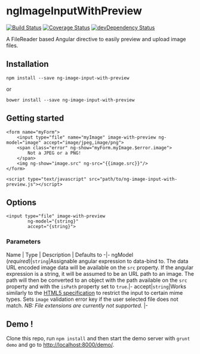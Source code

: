 ngImageInputWithPreview
======================

[![Build Status](https://travis-ci.org/deiwin/ngImageInputWithPreview.png)](https://travis-ci.org/deiwin/ngImageInputWithPreview)
[![Coverage Status](https://coveralls.io/repos/deiwin/ngImageInputWithPreview/badge.png?branch=master)](https://coveralls.io/r/deiwin/ngImageInputWithPreview?branch=master)
[![devDependency Status](https://david-dm.org/deiwin/ngImageInputWithPreview/dev-status.svg)](https://david-dm.org/deiwin/ngImageInputWithPreview#info=devDependencies)

A FileReader based Angular directive to easily preview and upload image files.


Installation
----------

	npm install --save ng-image-input-with-preview

or

	bower install --save ng-image-input-with-preview

Getting started
-------------

```
<form name="myForm">
	<input type="file" name="myImage" image-with-preview ng-model="image" accept="image/jpeg,image/png">
	<span class="error" ng-show="myForm.myImage.$error.image">
		Not a JPEG or a PNG!
	</span>
	<img ng-show="image.src" ng-src="{{image.src}}"/>
</form>

<script type="text/javascript" src="path/to/ng-image-input-with-preview.js"></script>
```

Options
-------

```
<input type="file" image-with-preview
		ng-model="{string}"
		accept="{string}">
```

### Parameters

Name | Type | Description | Defaults to
-|-
ngModel (*required*)|`string`|Assignable angular expression to data-bind to. The data URL encoded image data will be available on the `src` property. If the angular expression is a string, it will be assumed to be an URL path to an image. The path will then be converted to an object with the path available on the `src` property and with the `isPath` property set to `true`.|-
accept|`string`|Works similarly to the [HTML5 specification](https://html.spec.whatwg.org/multipage/forms.html#attr-input-accept) to restrict the input to certain mime types. Sets `image` validation error key if the user selected file does not match. *NB: File extensions are currently not supported.* |-

Demo !
------

Clone this repo, run `npm install` and then start the demo server with
`grunt demo` and go to [http://localhost:8000/demo/](http://localhost:8000/demo/).

